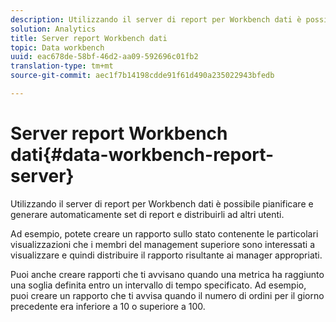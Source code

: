 ```yaml
---
description: Utilizzando il server di report per Workbench dati è possibile pianificare e generare automaticamente set di report e distribuirli ad altri utenti.
solution: Analytics
title: Server report Workbench dati
topic: Data workbench
uuid: eac678de-58bf-46d2-aa09-592696c01fb2
translation-type: tm+mt
source-git-commit: aec1f7b14198cdde91f61d490a235022943bfedb

---
```



# Server report Workbench dati{#data-workbench-report-server}

Utilizzando il server di report per Workbench dati è possibile pianificare e generare automaticamente set di report e distribuirli ad altri utenti.

Ad esempio, potete creare un rapporto sullo stato contenente le particolari visualizzazioni che i membri del management superiore sono interessati a visualizzare e quindi distribuire il rapporto risultante ai manager appropriati.

Puoi anche creare rapporti che ti avvisano quando una metrica ha raggiunto una soglia definita entro un intervallo di tempo specificato. Ad esempio, puoi creare un rapporto che ti avvisa quando il numero di ordini per il giorno precedente era inferiore a 10 o superiore a 100.
